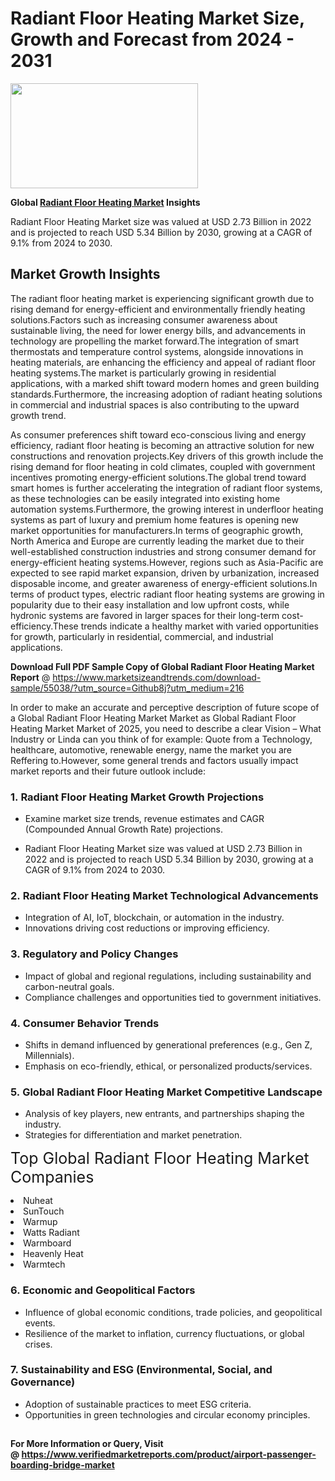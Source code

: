 <H1>Radiant Floor Heating Market Size, Growth and Forecast from 2024 - 2031</H1><img class="aligncenter size-medium wp-image-584254" src="https://thirdeyenews.in/wp-content/uploads/2024/09/Global-Market-Research-300x168.jpeg" alt="" width="300" height="168" /><p><strong>Global&nbsp;<a href="https://www.marketsizeandtrends.com/download-sample/55038/?utm_source=Github8j?utm_medium=216">Radiant Floor Heating Market</a> Insights</strong></p><p>Radiant Floor Heating Market size was valued at USD 2.73 Billion in 2022 and is projected to reach USD 5.34 Billion by 2030, growing at a CAGR of 9.1% from 2024 to 2030.</p><p><h2>Market Growth Insights</h2> <p>The radiant floor heating market is experiencing significant growth due to rising demand for energy-efficient and environmentally friendly heating solutions.Factors such as increasing consumer awareness about sustainable living, the need for lower energy bills, and advancements in technology are propelling the market forward.The integration of smart thermostats and temperature control systems, alongside innovations in heating materials, are enhancing the efficiency and appeal of radiant floor heating systems.The market is particularly growing in residential applications, with a marked shift toward modern homes and green building standards.Furthermore, the increasing adoption of radiant heating solutions in commercial and industrial spaces is also contributing to the upward growth trend.</p> <p>As consumer preferences shift toward eco-conscious living and energy efficiency, radiant floor heating is becoming an attractive solution for new constructions and renovation projects.Key drivers of this growth include the rising demand for floor heating in cold climates, coupled with government incentives promoting energy-efficient solutions.The global trend toward smart homes is further accelerating the integration of radiant floor systems, as these technologies can be easily integrated into existing home automation systems.Furthermore, the growing interest in underfloor heating systems as part of luxury and premium home features is opening new market opportunities for manufacturers.In terms of geographic growth, North America and Europe are currently leading the market due to their well-established construction industries and strong consumer demand for energy-efficient heating systems.However, regions such as Asia-Pacific are expected to see rapid market expansion, driven by urbanization, increased disposable income, and greater awareness of energy-efficient solutions.In terms of product types, electric radiant floor heating systems are growing in popularity due to their easy installation and low upfront costs, while hydronic systems are favored in larger spaces for their long-term cost-efficiency.These trends indicate a healthy market with varied opportunities for growth, particularly in residential, commercial, and industrial applications.</p> <p><span class=""><strong>Download Full PDF Sample Copy of Global Radiant Floor Heating Market Report</strong> @ <a href="https://www.marketsizeandtrends.com/download-sample/55038/?utm_source=Github8j?utm_medium=216" target="_blank">https://www.marketsizeandtrends.com/download-sample/55038/?utm_source=Github8j?utm_medium=216</a></span></p><p>In order to make an accurate and perceptive description of future scope of a Global&nbsp;Radiant Floor Heating Market Market as Global&nbsp;Radiant Floor Heating Market Market of 2025, you need to describe a clear Vision &ndash; What Industry or Linda can you think of for example: Quote from a Technology, healthcare, automotive, renewable energy, name the market you are Reffering to.However, some general trends and factors usually impact market reports and their future outlook include:</p><h3>1.&nbsp;<strong>Radiant Floor Heating Market Growth Projections</strong></h3><ul><li>Examine market size trends, revenue estimates and CAGR (Compounded Annual Growth Rate) projections.</li><li><p>Radiant Floor Heating Market size was valued at USD 2.73 Billion in 2022 and is projected to reach USD 5.34 Billion by 2030, growing at a CAGR of 9.1% from 2024 to 2030.</p></li></ul><h3>2.&nbsp;<strong>Radiant Floor Heating Market Technological Advancements</strong></h3><ul><li>Integration of AI, IoT, blockchain, or automation in the industry.</li><li>Innovations driving cost reductions or improving efficiency.</li></ul><h3>3.&nbsp;<strong>Regulatory and Policy Changes</strong></h3><ul><li>Impact of global and regional regulations, including sustainability and carbon-neutral goals.</li><li>Compliance challenges and opportunities tied to government initiatives.</li></ul><h3>4.&nbsp;<strong>Consumer Behavior Trends</strong></h3><ul><li>Shifts in demand influenced by generational preferences (e.g., Gen Z, Millennials).</li><li>Emphasis on eco-friendly, ethical, or personalized products/services.</li></ul><h3>5.&nbsp;<strong>Global Radiant Floor Heating Market Competitive Landscape</strong></h3><ul><li>Analysis of key players, new entrants, and partnerships shaping the industry.</li><li>Strategies for differentiation and market penetration.</li></ul><p data-pm-slice="1 1 []"><span style="color: inherit; font-family: inherit; font-size: 25px;">Top Global Radiant Floor Heating Market Companies</span></p><div class="" data-test-id=""><p><li>Nuheat</li><li> SunTouch</li><li> Warmup</li><li> Watts Radiant</li><li> Warmboard</li><li> Heavenly Heat</li><li> Warmtech</li></p></div><h3>6.&nbsp;<strong>Economic and Geopolitical Factors</strong></h3><ul><li>Influence of global economic conditions, trade policies, and geopolitical events.</li><li>Resilience of the market to inflation, currency fluctuations, or global crises.</li></ul><h3>7.&nbsp;<strong>Sustainability and ESG (Environmental, Social, and Governance)</strong></h3><ul><li>Adoption of sustainable practices to meet ESG criteria.</li><li>Opportunities in green technologies and circular economy principles.</li></ul><h2><strong style="font-size: 14px;">For More Information or Query, Visit @&nbsp;</strong><a style="background-color: #ffffff; font-size: 14px;" href="https://www.marketsizeandtrends.com/report/radiant-floor-heating-market/" target="_blank">https://www.verifiedmarketreports.com/product/airport-passenger-boarding-bridge-market</a></h2>